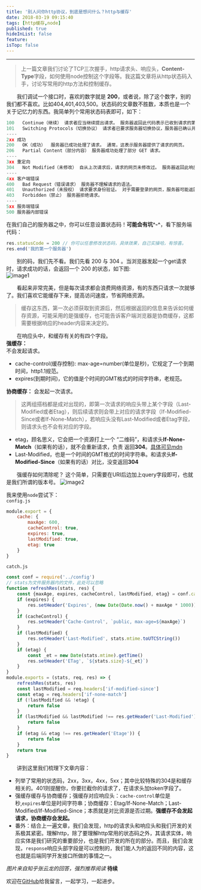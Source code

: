 ```yaml
---
title: '别人问你http协议，到底是想问什么？http与缓存'
date: 2018-03-19 09:15:40
tags: [http缓存,node]
published: true
hideInList: false
feature: 
isTop: false
---
```


---

> 上一篇文章我们讨论了TCP三次握手，http请求头、响应头，**Content-Type**字段，如何使用node控制这个字段等。我这篇文章将从http状态码入手，讨论写常用的http方法和控制缓存。

　　我们调试一个接口时，喜欢的数字就是 **200**，或者说，除了这个数字，别的我们都不喜欢。比如404,401,403,500。状态码的文章数不胜数，本质也是一个关于记忆力的东西。我简单列个常用状态码表即可，如下：
```javascript
100   Continue（继续） 请求者应当继续提出请求。 服务器返回此代码表示已收到请求的第一部分，正在等待其余部分。  
101   Switching Protocols（切换协议） 请求者已要求服务器切换协议，服务器已确认并准备切换。
----
2xx 成功
200   OK（成功）  服务器已成功处理了请求。 通常，这表示服务器提供了请求的网页。 
206   Partial Content（部分内容） 服务器成功处理了部分 GET 请求。
----
3xx 重定向
304   Not Modified（未修改） 自从上次请求后，请求的网页未修改过。 服务器返回此响应时，不会返回网页内容。 
----
4xx 客户端错误
400   Bad Request（错误请求） 服务器不理解请求的语法。 
401   Unauthorized（未授权） 请求要求身份验证。 对于需要登录的网页，服务器可能返回此响应。 
403   Forbidden（禁止） 服务器拒绝请求。
----
5xx 服务端错误
500 服务器内部错误
```
在我们自己的服务器之中，你可以任意设置状态码！**可能会有坑^-^**，看下服务端代码：
```javascript
res.statusCode = 200 // 你可以任意修改状态码，具体效果，自己实操哈，有惊喜。
res.end('我的第一个服务器')
```

　　别的码，我们先不看。我们先看 200 与 304 。当浏览器发起一个get请求时，请求成功的话，会返回一个 200 的状态，如下图:  
![image1](/images/html2_1.jpg)

　　看起来非常完美，但是每次请求都会浪费网络资源，有的东西只请求一次就够了。我们喜欢它能缓存下来，提高访问速度，节省网络资源。

> 缓存这东西，第一次必须获取到资源后，然后根据返回的信息来告诉如何缓存资源，可能采用的是强缓存，也可能告诉客户端浏览器是协商缓存，这都需要根据响应的header内容来决定的。

　　在响应头中，和缓存有关的有四个字段。  
**强缓存：**  
不会发起请求。
- cache-control(缓存控制): max-age=number(单位是秒)，它规定了一个到期时间，http1.1规范。
- expires(到期时间)，它的值是个时间的GMT格式的时间字符串，老规范。

**协商缓存：**
会发起一次请求。
> 这两组搭档都是成对出现的，即第一次请求的响应头带上某个字段（Last-Modified或者Etag），则后续请求则会带上对应的请求字段（If-Modified-Since或者If-None-Match），若响应头没有Last-Modified或者Etag字段，则请求头也不会有对应的字段。

- etag，顾名思义，它会把一个资源打上一个 “二维码”，和请求头**If-None-Match**（如果有的话），就不会重新请求，负责 返回**304**。[具体可见mdn](https://developer.mozilla.org/zh-CN/docs/Web/HTTP/Headers/Cache-Control)
- Last-Modified，也是一个时间的GMT格式的时间字符串。和请求头**If-Modified-Since**（如果有的话）对比，没变返回**304**

　　强缓存如何清除呢？
这个简单，只需要在URI后边加上query字段即可，也就是我们所谓的版本号。
![image2](/images/html2_2.jpg)

我来使用`node`尝试下：   
`config.js`
```javascript
module.export = {
    cache: {
        maxAge: 600,
        cacheControl: true,
        expires: true,
        lastModified: true,
        etag: true
    }
}
```
`catch.js`
```javascript
const conf = require('../config')
// stats为文件服务器内的文件，此处可以忽略
function refreshRes(stats, res) {
    const {maxAge, expires, cacheControl, lastModified, etag} = conf.cache
    if (expires) {
        res.setHeader('Expires', (new Date(Date.now() + maxAge * 1000)).toUTCString())
    }
    if (cacheControl) {
        res.setHeader('Cache-Control', `public, max-age=${maxAge}`)
    }
    if (lastModified) {
        res.setHeader('Last-Modified', stats.mtime.toUTCString())
    }
    if (etag) {
        const _et = new Date(stats.mtime).getTime()
        res.setHeader('ETag', `${stats.size}-${_et}`)
    }
}
module.exports = (stats, req, res) => {
    refreshRes(stats, res)
    const lastModified = req.headers['if-modified-since']
    const etag = req.headers['if-none-match']
    if (!lastModified && !etag) {
        return false
    }
    if (lastModified && lastModified !== res.getHeader('Last-Modified')) {
        return false
    }
    if (etag && etag !== res.getHeader('Etage')) {
        return false
    }
    return true
}
```

　　讲到这里我们梳理下文章内容：
- 列举了常用的状态码，2xx，3xx，4xx，5xx；其中比较特殊的304是和缓存相关的。401则提醒你，你要拦截你的请求了，在请求头加token字段了。
- 强缓存缓存与协商缓存；强缓存对应响应头：`cache-control`单位是秒,`expires`单位是时间字符串；协商缓存：Etag/If-None-Match；Last-Modified/If-Modified-Since；本质就是对比资源是否过期。**强缓存不会发起请求，协商缓存会发起。**
- 番外：结合上一遍文章，我们会发现，http的请求头和响应头和我们开发的关系极其紧密。理解http，除了要理解http常用的状态码之外，其请求实体，响应实体是我们研究的重要部分，也是我们开发的所在的部分。而且，我们会发现，`response`响应头部字段是可以控制的，我们能人为的返回不同的内容，这也就是后端同学开发接口所做的事情之一。

*图片来自知乎张云龙的回答，强烈推荐阅读*
**待续**

欢迎在[GitHub](https://github.com/zouhangwithsweet)给我留言，一起学习，一起进步。 

